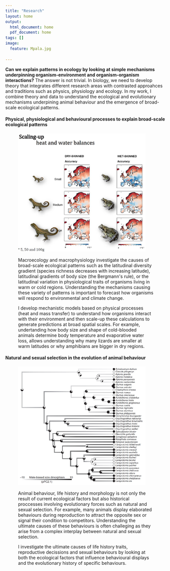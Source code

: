 ```yaml
---
title: "Research"
layout: home
output:
  html_document: home
  pdf_document: home
tags: []
image:
  feature: Mpala.jpg

---
```


**Can we explain patterns in ecology by looking at simple mechanisms underpinning organism-environment and organism-organism interactions?** The answer is not trivial. In biology, we need to develop theory that integrates different research areas with contrasted approahces and traditions such as physics, physiology and ecology. In my work, I combine theory and data to understand the ecological and evolutionary mechanisms underpining animal behaviour and the emergence of broad-scale ecological patterns.

<h4> Physical, physiological and behavioural processes to explain broad-scale ecological patterns </h4>

<figure class = "half">
<img src="/images/maps.jpg" height="370px" width="400px"> 

<p> Macroecology and macrophysiology investigate the causes of broad-scale ecological patterns such as the latitudinal diversity gradient (species richness decreases with increasing latitude), latitudinal gradients of body size (the Bergmann's rule), or the latitudinal variation in physiological traits of organisms living in warm or cold regions. Understanding the mechanisms causing these variety of patterns is important to forecast how organisms will respond to environmental and climate change.</p>

<p>I develop mechanistic models based on physical processes (heat and mass transfer) to understand how organisms interact with their   environment and then scale-up these calculations to generate predictions at broad spatial scales. For example, undertanding how body size and shape of cold-blooded animals determine body temperature and evaporative water loss, allows understanding why many lizards are smaller at warm latitudes or why amphibians are bigger in dry regions.</p>

</figure>

<h4> Natural and sexual selection in the evolution of animal behaviour </h4>

<figure class = "half">
<img src="/images/tree.jpg" height="370px" width="400px"> 

<p>Animal behaviour, life history and morphology is not only the result of current ecological factors but also historical proccesses involving evolutionary forces such as natural and sexual selection. For example, many animals display elaborated behaviours during reproduction to attract the opposite sex or signal their condition to competitors. Understanding the ultimate causes of these behaviours is often challeging as they arise from a complex interplay between natural and sexual selection. </p>

<p> I investigate the ultimate causes of life history traits, reproductive decissions and sexual behaviours by looking at both the ecological factors that influence behavioural displays and the evolutionary history of specific behaviours.  </p>

</figure>

